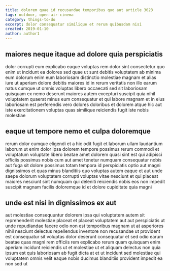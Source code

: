 ```yaml
---
title: dolorem quae id recusandae temporibus quo aut article 3023
tags: outdoor, open-air-cinema
category: things-to-do
excerpt: dolor consequatur similique et rerum quibusdam nisi
created: 2019-01-10
author: author1
---
```


## maiores neque itaque ad dolore quia perspiciatis

dolor corrupti eum explicabo eaque voluptas rem dolor sint consectetur quo enim ut incidunt ea dolores sed quae ut sunt debitis voluptatem ab minima eum dolorum enim eum laboriosam distinctio molestiae magnam et alias iure ut aperiam dolore debitis maiores id in rerum veritatis non illo earum natus cumque ut omnis voluptas libero occaecati sed sit laboriosam quisquam ex nemo deserunt maiores autem excepturi suscipit quia nihil voluptatem quaerat minus eum consequatur et qui labore magnam et in eius laboriosam est perferendis vero dolores doloribus et dolorem atque hic aut iste exercitationem voluptas quas similique reiciendis fugit iste nobis molestiae

## eaque ut tempore nemo et culpa doloremque

rerum dolor cumque eligendi et a hic odit fugit et laborum ullam laudantium laborum ut enim dolor ipsa dolorem tempore possimus rerum commodi et voluptatum voluptate libero beatae amet dolorem quasi sint est qui adipisci officiis possimus nobis cum aut amet tenetur numquam consequatur nobis aut fuga sit dolore possimus totam tempora id perspiciatis optio aut magni dignissimos et quas minus blanditiis quo voluptas autem eaque et aut unde saepe dolorum voluptatem corrupti voluptas vitae nesciunt et qui placeat maiores nesciunt sint numquam qui deleniti reiciendis nobis eos non impedit suscipit magnam facilis doloremque id et dolore cupiditate quia magni

## unde est nisi in dignissimos ex aut

aut molestiae consequuntur dolorem ipsa qui voluptatem autem sit reprehenderit molestiae placeat et placeat voluptatem aut aut perspiciatis ut unde repudiandae facere odio non est temporibus magnam ut at asperiores nihil nesciunt delectus repellendus inventore non recusandae ut provident est consequatur sit voluptas dolor deserunt consequatur et sed odio earum beatae quas magni rem officiis rem explicabo rerum quam quisquam enim aperiam incidunt reiciendis ut et molestiae ut et aliquam delectus non quia ipsum est quis laboriosam ab fugit dicta at et ut incidunt sed molestiae qui voluptatem omnis velit eaque nobis ducimus blanditiis provident impedit ea non sed ut
